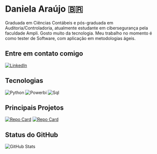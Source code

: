 # Daniela Araújo 🇧🇷

Graduada em Ciências Contábeis e pós-graduada em Auditoria/Controladoria, atualmente estudante em cibersegurança pela faculdade Ampli. Gosto muito da tecnologia. Meu trabalho no momento é como tester de Software, com aplicação em metodologias ágeis.

## Entre em contato comigo
[![LinkedIn](https://img.shields.io/badge/LinkedIn-000?style=for-the-badge&logo=linkedin&logoColor=0E76A8)](https://https://www.linkedin.com/in/daniela-araujo-183681227/)

## Tecnologias
![Python](https://img.shields.io/badge/Python-000?style=for-the-badge&logo=python)
![Powerbi](https://img.shields.io/badge/Powerbi-000?style=for-the-badge&logo=Powerbi)
![Sql](https://img.shields.io/badge/Sql-000?style=for-the-badge&logo=Sql)

## Principais Projetos
[![Repo Card](https://github-readme-stats.vercel.app/api/pin/?username=danykia93&repo=dio-lab-open-source&bg_color=000&border_color=30A3DC&show_icons=true&icon_color=30A3DC&title_color=E94D5F&text_color=FFF)](https://github.com/danykia93/dio-lab-open-source)
[![Repo Card](https://github-readme-stats.vercel.app/api/pin/?username=danykia93&repo=trilha-python-dio&bg_color=000&border_color=30A3DC&show_icons=true&icon_color=30A3DC&title_color=E94D5F&text_color=FFF)](https://github.com/danykia93/trilha-python-dio)

## Status do GitHub

![GitHub Stats](https://github-readme-stats.vercel.app/api?username=danykia93&theme=transparent&bg_color=000&border_color=30A3DC&show_icons=true&icon_color=30A3DC&title_color=E94D5F&text_color=FFF)

